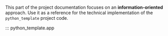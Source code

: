 This part of the project documentation focuses on
an **information-oriented** approach. Use it as a
reference for the technical implementation of the
`python_template` project code.

::: python_template.app

